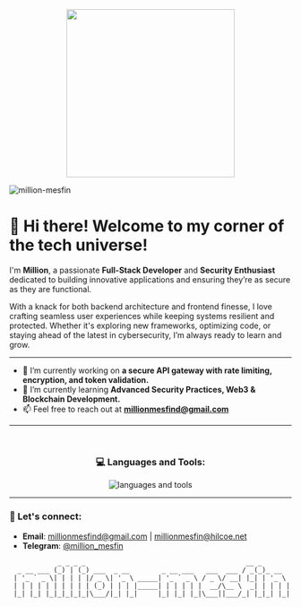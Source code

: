 <div align="center">
  <img height="300" src="https://gifdb.com/images/high/programming-angry-punching-keyboard-fw45yh2e39g24ylb.gif" />
</div>

<div>
    <p><img src="https://komarev.com/ghpvc/?username=million-mesfin&label=Profile%20views&color=0e75b6&style=flat" alt="million-mesfin" /></p>
</div>

# 👋 Hi there! Welcome to my corner of the tech universe!

I'm **Million**, a passionate **Full-Stack Developer** and **Security Enthusiast** dedicated to building innovative applications and ensuring they’re as secure as they are functional.

With a knack for both backend architecture and frontend finesse, I love crafting seamless user experiences while keeping systems resilient and protected. Whether it's exploring new frameworks, optimizing code, or staying ahead of the latest in cybersecurity, I’m always ready to learn and grow.

---

- 🔭 I’m currently working on **a secure API gateway with rate limiting, encryption, and token validation.**
- 🌱 I’m currently learning **Advanced Security Practices, Web3 & Blockchain Development.**
- 📫 Feel free to reach out at **millionmesfind@gmail.com**

---
<br/>
<h3 align="center">💻 Languages and Tools:</h3>
<div align="center">
  <img src="https://skillicons.dev/icons?i=js,react,nodejs,ts,cs,cpp,dotnet,java,py,express,mongodb,jest,cypress,dart,flutter,php,bootstrap,css,sass,redux,html,tailwind,tensorflow,pytorch,mysql,sqlite,aws,docker,azure,bash,firebase,postman,jquery,wordpress,linux,kotlin,materialui,figma,vscode&perline=8" alt="languages and tools" />
</div>

---
### 🤝 Let's connect:
- **Email**: millionmesfind@gmail.com  |  millionmesfin@hilcoe.net
- **Telegram**: [@million_mesfin](https://t.me/million_mesfin)

```
            _ _ _ _                                        __ _       
  _ __ ___ (_) | (_) ___  _ __        _ __ ___   ___  ___ / _(_)_ __  
 | '_ ` _ \| | | | |/ _ \| '_ \ _____| '_ ` _ \ / _ \/ __| |_| | '_ \ 
 | | | | | | | | | | (_) | | | |_____| | | | | |  __/\__ \  _| | | | |
 |_| |_| |_|_|_|_|_|\___/|_| |_|     |_| |_| |_|\___||___/_| |_|_| |_|
                                                                      
```
